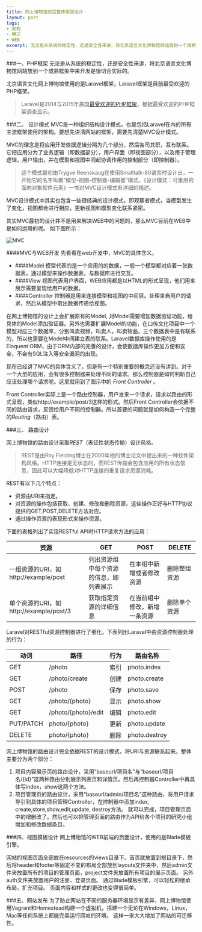```yaml
---
title: 网上博物馆底层整体框架设计
layout: post
tags: 
- 架构
- 模式
- WEB
excerpt: 无论是从系统的稳定性，还是安全性来讲，将北京语言文化博物馆网站放到一个成熟框架中来开发是很切合实际的。北京语言文化网上博物馆使用的是Laravel框架，Laravel框架是目前最受欢迎的PHP框架......
---
```




###一、PHP框架
无论是从系统的稳定性，还是安全性来讲，将北京语言文化博物馆网站放到一个成熟框架中来开发是很切合实际的。
 
北京语言文化网上博物馆使用的是Laravel框架，Laravel框架是目前最受欢迎的PHP框架。
 > Laravel是2014与2015年美国[最受欢迎的PHP框架](http://www.sitepoint.com/best-php-frameworks-2014/ "title")，根据最受欢迎的PHP框架调查显示。
 
###二、 设计模式
MVC是一种组织结构设计模式，也是包括Laravel在内的所有主流框架使用的架构。要想先讲清网站的框架，需要先清楚MVC设计模式。
  
MVC的理念是将应用开发依据逻辑分隔为几个部分，然后各司其职，互有联系。它把应用分为了业务逻辑（即数据部分），用户界面（即视图部分），以及用于管理逻辑，用户输出，并在模型和视图中间起协调作用的控制部分（即控制器）。
>这个模式最初由Trygve Reenskaug在使用Smalltalk-80语言时设计出，一开始它的名字叫做”模型-视图-控制器-编辑器”模式。《设计模式：可重用的面向对象软件元素》一书对MVC设计模式有详细的描述。
  
MVC设计模式中其实也包含一些很经典的设计模式，即观察者模式，当模型发生了变化，视图都会进行相应，更新视图和模型变化联系紧密。
  
  其实MVC最初的设计并不是用来解决WEB中的问题的，那么MVC目前在WEB中是如何运用的呢。
  如下图所示：
  
  ![MVC](http://htmljs.b0.upaiyun.com/uploads/1409725591244-webmvcflow_bacic.png "MVC图示")
  
  
####MVC与WEB开发
先看看在web开发中，MVC的具体含义。
  
* ####Model
	模型代表的是一个应用的的数据，一般一个模型都对应着一张数据表，通过模型来操作数据表，与数据库进行交互。
* ####View
	视图代表用户界面，WEB应用都是以HTML的形式呈现，他们用来展示需要呈现给用户的数据。
* ####Controller
	控制器是用来连接模型和视图的中间层。处理来自用户的请求，然后从模型中取出数据传递给视图。



在网上博物馆的设计上会扩展原有的Model, 对Model需要增加数据验证功能，给具体的Model添加验证器。另外也需要扩展Model的功能，在口传文化项目中一个模型对应三个数据库，分别叫卖视频，叫卖人，叫卖物品，三个数据表中是有联系的，所以也需要在Model中间建立表的联系。Laravel数据库操作使用的是Eloquent ORM，由于ORM内部的完善的设计，会使数据库操作更加方便和安全，不会有SQL注入等安全漏洞的出现。

现在已经讲了MVC的具体含义了。但是有一个特别重要的概念还没有讲到。对于一个大型的应用，会有很多控制器来处理不同的请求。那么控制器是如何判断自己应该处理哪个请求呢。这里就用到了图示中的 *Front Controller* 。

Front Controller实际上是一个路由控制器，用户发来一个请求，请求以路由的形式呈现，类似http://example/post/3这样的形式。然后Front Controller会依据不同的路由请求，反馈给用户不同的控制器。所以首要的问题就是如何构造一个完整的*Routing*（路由）表。

###三、 路由设计

网上博物馆的路由设计采取*REST*（表征性状态传输）设计风格。

>REST是由Roy Fielding博士在2000年他的博士论文中提出来的一种软件架构风格。HTTP连接是无状态的，而REST传输会包含应用的所有状态信息，因此可以大幅降低对HTTP连接的重复请求资源消耗。

REST有以下几个特点：

* 资源由URI来指定。
* 对资源的操作包括获取、创建、修改和删除资源，这些操作正好与HTTP协议提供的GET,POST,DELETE方法对应。
* 通过操作资源的表现形式来操作资源。

下面的表格列出了实现RESTful API时HTTP请求方法的应用：

| 资源 | GET | POST | DELETE |
| ----|----|----|----
| 一组资源的URI，如http://example/post | 列出资源组中每个资源的信息，即列表展示 | 在本组中新增或者修改资源 | 删除整组资源 |
| 单个资源的URI，如http://example/post/3 | 获取指定资源的详细信息 | 在当前组中修改，新增一条资源 | 删除单个资源 |

Laravel对RESTful资源控制器进行了细化，下表列出Laravel中由资源控制器处理的行为：

| 动词 | 路径 | 行为 | 路由名称 |
| ---|---|---|--- |
| GET| /photo | 索引 | photo.index |
| GET| /photo/create | 创建 | photo.create |
| POST| /photo | 保存 | photo.save| 
| GET | /photo/{photo} | 显示 | photo.show |
| GET | /photo/{photo}/edit | 编辑 | photo.edit |
| PUT/PATCH | photo/{photo} |更新 | photo.update |
| DELETE | photo/{photo} |删除 | photo.destroy |


网上博物馆的路由设计完全依据REST的设计模式，将URI与资源联系起来。整体主要分为两个部分：

1. 项目内容展示页的路由设计，采用“baseurl/项目名”与“baseurl/项目名/{id}”这两种路由分别展示列表页和详情页。然后再控制器Controller中再具体写index，show这两个方法。
2.  项目管理页的路由设计，采用“baseurl/admin/项目名”这种路由，将用户请求导引到具体的项目管理Controller，在控制器中添加index, create,store,show,edit,update, destroy方法。 就可以完成，项目管理页面中的增删改了。然后也可以把管理页面的路由作为API给各个项目的研究小组增加和修改数据条目。

###四、视图模板设计
网上博物馆的WEB前端的页面设计，使用的是Blade模板引擎。

网站的视图页面全部放在resources的views目录下。首页就放置到根目录下，然后将header和footer等固定不变的布局全部放到layouts文件夹中，然后admin文件夹放置所有的项目的管理页面，project文件夹放置所有项目的展示页面。 另外auth文件夹放置用户的注册、登录页面。 通过Blade模板引擎，可以轻松的继承布局，扩充项目。 页面内容和样式的更改也变得很简单。

###五、网站发布 
为了防止网站在不同的服务器环境显示有差异，网上博物馆使用Vagrant和Homestead构建一个虚拟机，搭建一个无论在Windows，Linux，Mac等任何系统上都能完美运行网站的环境。 这样一来大大增加了网站的可迁移性。





 













 













